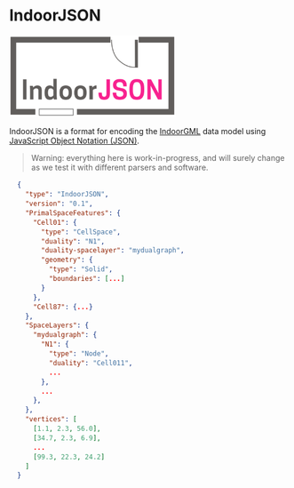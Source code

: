 
# IndoorJSON


<img src="specs/figs/logo.svg" width="300">

IndoorJSON is a format for encoding the [IndoorGML](http://indoorgml.net) data model using [JavaScript Object Notation (JSON)](http://json.org).

> Warning: everything here is work-in-progress, and will surely change as we test it with different parsers and software.


```json
  {
    "type": "IndoorJSON",
    "version": "0.1",
    "PrimalSpaceFeatures": {
      "Cell01": {
        "type": "CellSpace",
        "duality": "N1",
        "duality-spacelayer": "mydualgraph",
        "geometry": {
          "type": "Solid",
          "boundaries": [...]
        }
      },
      "Cell87": {...}
    },
    "SpaceLayers": {
      "mydualgraph": {
        "N1": {
          "type": "Node",
          "duality": "Cell011",
          ...
        },
        ...
      },
    },
    "vertices": [
      [1.1, 2.3, 56.0],
      [34.7, 2.3, 6.9],
      ...
      [99.3, 22.3, 24.2]
    ]
  }
```


